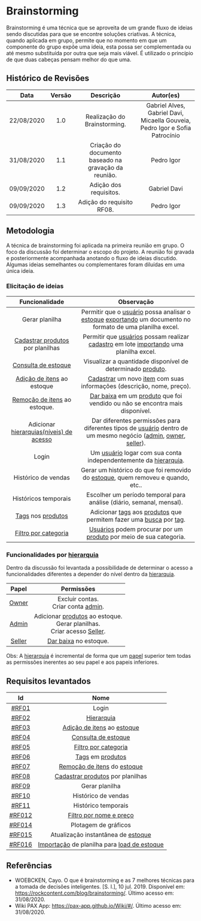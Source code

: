 # Brainstorming

Brainstorming é uma técnica que se aproveita de um grande fluxo de ideias sendo discutidas para que se encontre soluções criativas. A técnica, quando aplicada em grupo, permite que no momento em que um componente do grupo expõe uma ideia, esta possa ser complementada ou até mesmo substituída por outra que seja mais viável. É utilizado o princípio de que duas cabeças pensam melhor do que uma.

## Histórico de Revisões

|    Data    | Versão |                      Descrição                       |                                  Autor(es)                                   |
| :--------: | :----: | :--------------------------------------------------: | :--------------------------------------------------------------------------: |
| 22/08/2020 |  1.0   |             Realização do Brainstorming.             | Gabriel Alves, Gabriel Davi, Micaella Gouveia, Pedro Igor e Sofia Patrocínio |
| 31/08/2020 |  1.1   | Criação do documento baseado na gravação da reunião. |                                  Pedro Igor                                  |
| 09/09/2020 |  1.2   |                Adição dos requisitos.                |                                 Gabriel Davi                                 |
| 09/09/2020 |  1.3   |              Adição do requisito RF08.               |                                  Pedro Igor                                  |

## Metodologia

A técnica de brainstorming foi aplicada na primeira reunião em grupo. O foco da discussão foi determinar o escopo do projeto. A reunião foi gravada e posteriormente acompanhada anotando o fluxo de ideias discutido. Algumas ideias semelhantes ou complementares foram diluídas em uma única ideia.

### Elicitação de ideias

|                              Funcionalidade                               |                                                                              Observação                                                                               |
| :-----------------------------------------------------------------------: | :-------------------------------------------------------------------------------------------------------------------------------------------------------------------: |
|                              Gerar planilha                               | Permitir que o [usuário](Modeling/objeto?id=usuário) possa analisar o [estoque](Modeling/objeto?id=Estoque) [exportando](Modeling/verbo?id=Exportação) um documento no formato de uma planilha excel. |
|  [Cadastrar produtos](Modeling/verbo?id=Cadastrar-Produto) por planilhas  |                          Permitir que [usuários](Modeling/objeto?id=usuário) possam realizar [cadastro](Modeling/verbo?id=Cadastrar-Produto) em lote [importando](Modeling/verbo?id=Importação) uma planilha excel.                          |
|        [Consulta de estoque](Modeling/verbo?id=Consultar-Produto)         |                                       Visualizar a quantidade disponível de determinado [produto](Modeling/objeto?id=Produto).                                        |
|     [Adição de itens](Modeling/verbo?id=Cadastrar-Produto) ao estoque     |                                                 [Cadastrar](Modeling/verbo?id=Cadastrar-Produto) um novo [item](Modeling/objeto?id=Produto) com suas informações (descrição, nome, preço).                                                 |
|                       [Remoção de itens](Modeling/verbo?id=Baixa-em-Produto) ao estoque.                        |            [Dar baixa](Modeling/verbo?id=Baixa-em-Produto) em um [produto](Modeling/objeto?id=Produto) que foi vendido ou não se encontra mais disponível.            |
|                  Adicionar [hierarquias(níveis) de acesso]((Modeling/objeto?id=Papéis-dos-colaboradores))                  |              Dar diferentes permissões para diferentes tipos de [usuário](Modeling/objeto?id=usuário) dentro de um mesmo negócio ([admin](Modeling/objeto?id=admin), [owner](Modeling/objeto?id=Owner), [seller](Modeling/objeto?id=Seller)).              |
|                                   Login                                   |                                     Um [usuário](Modeling/objeto?id=usuário) logar com sua conta independentemente da [hierarquia](Modeling/objeto?id=Papéis-dos-colaboradores).                                     |
|                            Histórico de vendas                            |                             Gerar um histórico do que foi removido do [estoque](Modeling/objeto?id=Estoque), quem removeu e quando, etc..                             |
|                           Históricos temporais                            |                                                 Escolher um período temporal para análise (diário, semanal, mensal).                                                  |
| [Tags](Modeling/objeto?id=Tag) nos [produtos](Modeling/objeto?id=Produto) |                         Adicionar [tags](Modeling/objeto?id=Tag) aos [produtos](Modeling/objeto?id=Produto) que permitem fazer uma [busca](Modeling/verbo?id=Consultar-Produto) por [tag](Modeling/objeto?id=Tag).                         |
|                           [Filtro por categoria](Modeling/verbo?id=Filtrar-Produtos)                            |                     [Usuários](Modeling/objeto?id=usuário) podem procurar por um [produto](Modeling/objeto?id=Produto) por meio de sua categoria.                     |

### Funcionalidades por [hierarquia]((Modeling/objeto?id=Papéis-dos-colaboradores))

Dentro da discussão foi levantada a possibilidade de determinar o acesso a funcionalidades diferentes a depender do nível dentro da [hierarquia](Modeling/objeto?id=Papéis-dos-colaboradores).

<div>

|                Papel                |                                                               Permissões                                                                |
| :---------------------------------: | :-------------------------------------------------------------------------------------------------------------------------------------: |
|  [Owner](Modeling/objeto?id=Owner)  |                                   Excluir contas.<br> Criar conta [admin](Modeling/objeto?id=Admin).                                    |
|  [Admin](Modeling/objeto?id=Admin)  | Adicionar [produtos](Modeling/objeto?id=Produto) ao estoque.<br> Gerar planilhas.<br> Criar acesso [Seller](Modeling/objeto?id=Seller). |
| [Seller](Modeling/objeto?id=Seller) |                                       [Dar baixa](Modeling/verbo?id=Baixa-em-Produto) no estoque.                                       |

Obs: A [hierarquia](Modeling/objeto?id=Papéis-dos-colaboradores) é incremental de forma que um [papel](Modeling/objeto?id=Papéis-dos-colaboradores) superior tem todas as permissões inerentes ao seu papel e aos papeis inferiores.

</div>

## Requisitos levantados

|                                   Id                                   |                                                        Nome                                                        |
| :--------------------------------------------------------------------: | :----------------------------------------------------------------------------------------------------------------: |
| [#RF01](Elicitation/RequisitosElicitados.md?id=requisitos-funcionais)  |                                                       Login                                                        |
| [#RF02](Elicitation/RequisitosElicitados.md?id=requisitos-funcionais)  |                             [Hierarquia](Modeling/objeto?id=Papéis-dos-colaboradores)                              |
| [#RF03](Elicitation/RequisitosElicitados.md?id=requisitos-funcionais)  |                         [Adição de itens](Modeling/verbo?id=Cadastrar-Produto) ao  [estoque](Modeling/objeto?id=Estoque)                         |
| [#RF04](Elicitation/RequisitosElicitados.md?id=requisitos-funcionais)  |                             [Consulta de estoque](Modeling/verbo?id=Consultar-Produto)                             |
| [#RF05](Elicitation/RequisitosElicitados.md?id=requisitos-funcionais)  |                                                [Filtro por categoria](Modeling/verbo?id=Filtrar-Produtos)                                                |
| [#RF06](Elicitation/RequisitosElicitados.md?id=requisitos-funcionais)  |                      [Tags](Modeling/objeto?id=Tag) em [produtos](Modeling/objeto?id=Produto)                      |
| [#RF07](Elicitation/RequisitosElicitados.md?id=requisitos-funcionais)  |                                            [Remoção de itens](Modeling/verbo?id=Baixa-em-Produto) do [estoque](Modeling/objeto?id=Estoque)                                             |
| [#RF08](Elicitation/RequisitosElicitados.md?id=requisitos-funcionais)  |                      [Cadastrar produtos](Modeling/verbo?id=Cadastrar-Produto) por planilhas                       |
| [#RF09](Elicitation/RequisitosElicitados.md?id=requisitos-funcionais)  |                                                   Gerar planilha                                                   |
| [#RF10](Elicitation/RequisitosElicitados.md?id=requisitos-funcionais)  |                                                Histórico de vendas                                                 |
| [#RF11](Elicitation/RequisitosElicitados.md?id=requisitos-funcionais)  |                                                Histórico temporais                                                 |
| [#RF012](Elicitation/RequisitosElicitados.md?id=requisitos-funcionais) |                                              [Filtro por nome e preço](Modeling/verbo?id=Filtrar-Produtos)                                               |
| [#RF014](Elicitation/RequisitosElicitados.md?id=requisitos-funcionais) |                                                Plotagem de gráficos                                                |
| [#RF015](Elicitation/RequisitosElicitados.md?id=requisitos-funcionais) |                          Atualização instantânea de [estoque](Modeling/objeto?id=Estoque)                          |
| [#RF016](Elicitation/RequisitosElicitados.md?id=requisitos-funcionais) | [Importação](Modeling/verbo?id=Importação) de planilha para [load de estoque](Modeling/verbo?id=Cadastrar-Produto) |

## Referências

- WOEBCKEN, Cayo. O que é brainstorming e as 7 melhores técnicas para a tomada de decisões inteligentes. [S. l.], 10 jul. 2019. Disponível em: <https://rockcontent.com/blog/brainstorming/>. Último acesso em: 31/08/2020.
- Wiki PAX App: <https://pax-app.github.io/Wiki/#/>. Último acesso em: 31/08/2020.

